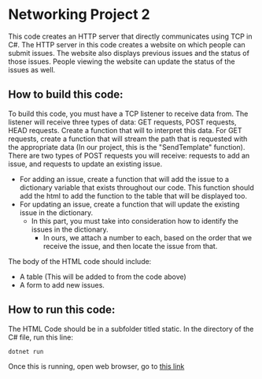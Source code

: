 # Networking Project 2
This code creates an HTTP server that directly communicates using TCP in C#.
The HTTP server in this code creates a website on which people can submit issues.
The website also displays previous issues and the status of those issues.
People viewing the website can update the status of the issues as well.
## How to build this code:
To build this code, you must have a TCP listener to receive data from.
The listener will receive three types of data: GET requests, POST requests, HEAD requests.
Create a function that will to interpret this data.
For GET requests, create a function that will stream the path that is requested with the appropriate data (In our project, this is the "SendTemplate" function).
There are two types of POST requests you will receive: requests to add an issue, and requests to update an existing issue. 
- For adding an issue, create a function that will add the issue to a dictionary variable that exists throughout our code. This function should add the html to add the function to the table that will be displayed too.
- For updating an issue, create a function that will update the existing issue in the dictionary.
    * In this part, you must take into consideration how to identify the issues in the dictionary.
        + In ours, we attach a number to each, based on the order that we receive the issue, and then locate the issue from that.

The body of the HTML code should include: 

- A table (This will be added to from the code above)
- A form to add new issues. 
## How to run this code:
The HTML Code should be in a subfolder titled static.
In the directory of the C# file, run this line:
```
dotnet run
```
Once this is running, open web browser, go to [this link](http://localhost:8080/ComplaintPage.html)



